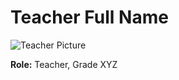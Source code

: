 # Teacher Full Name 

![Teacher Picture](https://avatars.githubusercontent.com/u/214736022?s=200&v=4)

**Role:** Teacher, Grade XYZ

